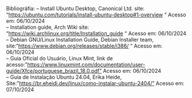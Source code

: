 
Bibliográfia:
– Install Ubuntu Desktop, Canonical Ltd. site:
“https://ubuntu.com/tutorials/install-ubuntu-desktop#1-overview “ Acesso em: 06/10/2024\
– Installation guide, Arch Wiki site: “https://wiki.archlinux.org/title/Installation_guide “ Acesso
em: 06/10/2024\
– Debian GNU/Linux Installation Guide, Debian Installer team,
site:“https://www.debian.org/releases/stable/i386/ “ Acesso em: 06/10/2024\
– Guia Oficial do Usuário, Linux Mint, link de
acesso:”https://www.linuxmint.com/documentation/user-guide/Xfce/portuguese_brazil_18.0.pdf”
Acesso em: 06/10/2024\
– Guia de Instalação Ubuntu 24.04, Erika Heide,
Site:”https://br.eheidi.dev/linux/como-instalar-ubuntu-2404/” Acesso em: 07/10/2024

